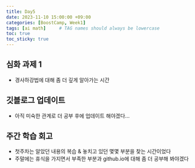 ```yaml
---
title: Day5
date: 2023-11-10 15:00:00 +09:00
categories: [BoostCamp, Week1]
tags: [ai math]     # TAG names should always be lowercase
toc: true
toc_sticky: true
---
```


## 심화 과제 1
- 경사하강법에 대해 좀 더 깊게 알아가는 시간

## 깃블로그 업데이트
- 아직 미숙한 관계로 더 공부 후에 업데이트 해야겠다...

## 주간 학습 회고
- 첫주차는 알았던 내용의 복습 & 놓치고 있던 몇몇 부분을 찾는 시간이었다
- 주말에는 휴식을 가지면서 부족한 부분과 github.io에 대해 좀 더 공부해 봐야겠다
